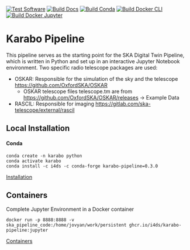 [![Test Software](https://github.com/i4Ds/Karabo-Pipeline/actions/workflows/test.yaml/badge.svg)](https://github.com/i4Ds/Karabo-Pipeline/actions/workflows/test.yaml)
[![Build Docs](https://github.com/i4Ds/Karabo-Pipeline/actions/workflows/build-docs.yaml/badge.svg)](https://github.com/i4Ds/Karabo-Pipeline/actions/workflows/build-docs.yaml)
[![Build Conda](https://github.com/i4Ds/Karabo-Pipeline/actions/workflows/conda-build.yml/badge.svg)](https://github.com/i4Ds/Karabo-Pipeline/actions/workflows/conda-build.yml)
[![Build Docker CLI](https://github.com/i4Ds/Karabo-Pipeline/actions/workflows/build-cli-docker-image.yml/badge.svg)](https://github.com/i4Ds/Karabo-Pipeline/actions/workflows/build-cli-docker-image.yml)
[![Build Docker Jupyter](https://github.com/i4Ds/Karabo-Pipeline/actions/workflows/build-jupyter-docker-image.yml/badge.svg)](https://github.com/i4Ds/Karabo-Pipeline/actions/workflows/build-jupyter-docker-image.yml)

# Karabo Pipeline

This pipeline serves as the starting point for the SKA Digital Twin Pipeline, which is written in Python and set up in an interactive Jupyter Notebook environment. Two specific radio telescope packages are used:

- OSKAR: Responsible for the simulation of the sky and the telescope https://github.com/OxfordSKA/OSKAR
	- OSKAR telescope files telescope.tm are from https://github.com/OxfordSKA/OSKAR/releases -> Example Data
- RASCIL: Responsible for imaging https://gitlab.com/ska-telescope/external/rascil

## Local Installation
#### Conda
```shell
conda create -n karabo python
conda activate karabo
conda install -c i4ds -c conda-forge karabo-pipeline=0.3.0
```

[Installation](doc/src/Installation.md)

## Containers

Complete Jupyter Environment in a Docker container

```shell
docker run -p 8888:8888 -v ska_pipeline_code:/home/jovyan/work/persistent ghcr.io/i4ds/karabo-pipeline:jupyter
```

[Containers](doc/src/Container.md)
